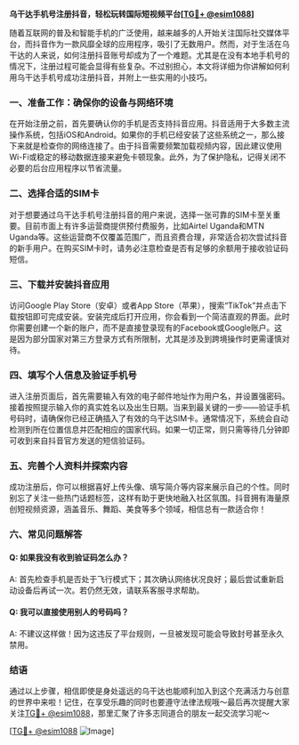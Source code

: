 **乌干达手机号注册抖音，轻松玩转国际短视频平台[[TG💪+ @esim1088](https://t.me/s/esim1088)]**

随着互联网的普及和智能手机的广泛使用，越来越多的人开始关注国际社交媒体平台，而抖音作为一款风靡全球的应用程序，吸引了无数用户。然而，对于生活在乌干达的人来说，如何注册抖音账号却成为了一个难题。尤其是在没有本地手机号的情况下，注册过程可能会显得有些复杂。不过别担心，本文将详细为你讲解如何利用乌干达手机号成功注册抖音，并附上一些实用的小技巧。

### 一、准备工作：确保你的设备与网络环境

在开始注册之前，首先要确认你的手机是否支持抖音应用。抖音适用于大多数主流操作系统，包括iOS和Android。如果你的手机已经安装了这些系统之一，那么接下来就是检查你的网络连接了。由于抖音需要频繁加载视频内容，因此建议使用Wi-Fi或稳定的移动数据连接来避免卡顿现象。此外，为了保护隐私，记得关闭不必要的后台应用程序以节省流量。

### 二、选择合适的SIM卡

对于想要通过乌干达手机号注册抖音的用户来说，选择一张可靠的SIM卡至关重要。目前市面上有许多运营商提供预付费服务，比如Airtel Uganda和MTN Uganda等。这些运营商不仅覆盖范围广，而且资费合理，非常适合初次尝试抖音的新手用户。在购买SIM卡时，请务必注意检查是否有足够的余额用于接收验证码短信。

### 三、下载并安装抖音应用

访问Google Play Store（安卓）或者App Store（苹果），搜索“TikTok”并点击下载按钮即可完成安装。安装完成后打开应用，你会看到一个简洁直观的界面。此时你需要创建一个新的账户，而不是直接登录现有的Facebook或Google账户。这是因为部分国家对第三方登录方式有所限制，尤其是涉及到跨境操作时更需谨慎对待。

### 四、填写个人信息及验证手机号

进入注册页面后，首先需要输入有效的电子邮件地址作为用户名，并设置强密码。接着按照提示输入你的真实姓名以及出生日期。当来到最关键的一步——验证手机号码时，请确保你已经正确插入了有效的乌干达SIM卡。通常情况下，系统会自动检测到所在位置信息并匹配相应的国家代码。如果一切正常，则只需等待几分钟即可收到来自抖音官方发送的短信验证码。

### 五、完善个人资料并探索内容

成功注册后，你可以根据喜好上传头像、填写简介等内容来展示自己的个性。同时别忘了关注一些热门话题标签，这样有助于更快地融入社区氛围。抖音拥有海量原创短视频资源，涵盖音乐、舞蹈、美食等多个领域，相信总有一款适合你！

### 六、常见问题解答

#### Q: 如果我没有收到验证码怎么办？
A: 首先检查手机是否处于飞行模式下；其次确认网络状况良好；最后尝试重新启动设备后再试一次。若仍然无效，请联系客服寻求帮助。

#### Q: 我可以直接使用别人的号码吗？
A: 不建议这样做！因为这违反了平台规则，一旦被发现可能会导致封号甚至永久禁用。

### 结语

通过以上步骤，相信即使是身处遥远的乌干达也能顺利加入到这个充满活力与创意的世界中来啦！记住，在享受乐趣的同时也要遵守法律法规哦～最后再次提醒大家关注[TG💪+ @esim1088](https://t.me/s/esim1088)，那里汇聚了许多志同道合的朋友一起交流学习呢～

[[TG💪+ @esim1088](https://t.me/s/esim1088) ![Image](https://i.postimg.cc/4NQfJmqS/Snipaste-2025-05-13-00-14-12.png)]